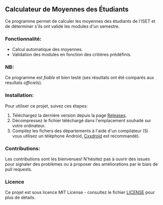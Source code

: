 ## Calculateur de Moyennes des Étudiants

Ce programme permet de calculer les moyennes des étudiants de l'ISET et de déterminer s'ils ont validé les modules d'un semestre.

### Fonctionnalité:
- Calcul automatique des moyennes.
- Validation des modules en fonction des critières prédéfinis.

### NB:
Ce programme est *fiable* et bien testé (ses résultats ont été comparés aux résultats *officiels*).

### Installation:
Pour utiliser ce projet, suivez ces étapes:

1. Téléchargez la dernière version depuis la page [Releases](https://github.com/OussamaTeyib/ISET/releases).
2. Décompressez le fichier téléchargé dans l'emplacement souhaité sur votre ordinateur.
3. Compilez les fichers des départements à l'aide d'un compilateur (Si vous utilisez un téléphone Android, [Cxxdroid](https://play.google.com/store/apps/details?id=ru.iiec.cxxdroid) est recommandé).

### Contributions:
Les contributions sont les bienvenues! N'hésitez pas à ouvrir des issues pour signaler des problèmes ou à proposer des améliorations par le biais de pull requests.

### Licence
Ce projet est sous licence MIT License - consultez le fichier [LICENSE](LICENSE) pour plus de détails.